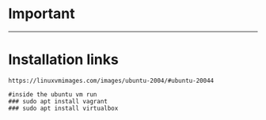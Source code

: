 # Important
--------------

# Installation links

    https://linuxvmimages.com/images/ubuntu-2004/#ubuntu-20044
    
    #inside the ubuntu vm run
    ### sudo apt install vagrant
    ### sudo apt install virtualbox
